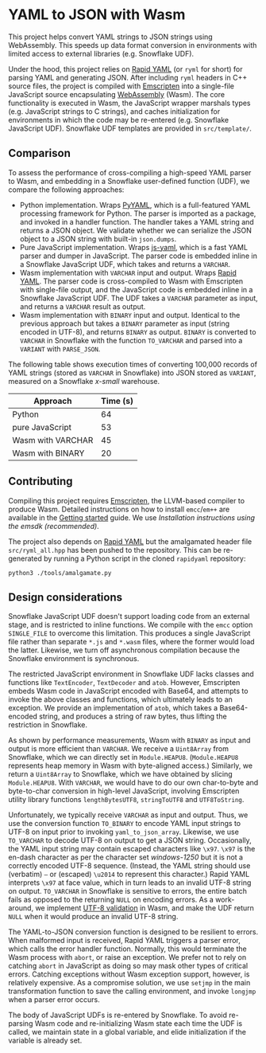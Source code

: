 # YAML to JSON with Wasm

This project helps convert YAML strings to JSON strings using WebAssembly. This speeds up data format conversion in environments with limited access to external libraries (e.g. Snowflake UDF).

Under the hood, this project relies on [Rapid YAML](https://github.com/biojppm/rapidyaml) (or `ryml` for short) for parsing YAML and generating JSON. After including `ryml` headers in C++ source files, the project is compiled with [Emscripten](https://emscripten.org/) into a single-file JavaScript source encapsulating [WebAssembly](https://webassembly.org/) (Wasm). The core functionality is executed in Wasm, the JavaScript wrapper marshals types (e.g. JavaScript strings to C strings), and caches initialization for environments in which the code may be re-entered (e.g. Snowflake JavaScript UDF). Snowflake UDF templates are provided in `src/template/`.

## Comparison

To assess the performance of cross-compiling a high-speed YAML parser to Wasm, and embedding in a Snowflake user-defined function (UDF), we compare the following approaches:

* Python implementation. Wraps [PyYAML](https://github.com/yaml/pyyaml), which is a full-featured YAML processing framework for Python. The parser is imported as a package, and invoked in a handler function. The handler takes a YAML string and returns a JSON object. We validate whether we can serialize the JSON object to a JSON string with built-in `json.dumps`.
* Pure JavaScript implementation. Wraps [js-yaml](nodeca.github.io/js-yaml/), which is a fast YAML parser and dumper in JavaScript. The parser code is embedded inline in a Snowflake JavaScript UDF, which takes and returns a `VARCHAR`.
* Wasm implementation with `VARCHAR` input and output. Wraps [Rapid YAML](https://github.com/biojppm/rapidyaml). The parser code is cross-compiled to Wasm with Emscripten with single-file output, and the JavaScript code is embedded inline in a Snowflake JavaScript UDF. The UDF takes a `VARCHAR` parameter as input, and returns a `VARCHAR` result as output.
* Wasm implementation with `BINARY` input and output. Identical to the previous approach but takes a `BINARY` parameter as input (string encoded in UTF-8), and returns `BINARY` as output. `BINARY` is converted to `VARCHAR` in Snowflake with the function `TO_VARCHAR` and parsed into a `VARIANT` with `PARSE_JSON`.

The following table shows execution times of converting 100,000 records of YAML strings (stored as `VARCHAR` in Snowflake) into JSON stored as `VARIANT`, measured on a Snowflake *x-small* warehouse.

| Approach          | Time (s) |
| ----------------- | -------- |
| Python            |       64 |
| pure JavaScript   |       53 |
| Wasm with VARCHAR |       45 |
| Wasm with BINARY  |       20 |

## Contributing

Compiling this project requires [Emscripten](https://emscripten.org/), the LLVM-based compiler to produce Wasm. Detailed instructions on how to install `emcc`/`em++` are available in the [Getting started](https://emscripten.org/docs/getting_started/downloads.html) guide. We use *Installation instructions using the emsdk (recommended)*.

The project also depends on [Rapid YAML](https://github.com/biojppm/rapidyaml) but the amalgamated header file `src/ryml_all.hpp` has been pushed to the repository. This can be re-generated by running a Python script in the cloned `rapidyaml` repository:

```
python3 ./tools/amalgamate.py
```

## Design considerations

Snowflake JavaScript UDF doesn't support loading code from an external stage, and is restricted to inline functions. We compile with the `emcc` option `SINGLE_FILE` to overcome this limitation. This produces a single JavaScript file rather than separate `*.js` and `*.wasm` files, where the former would load the latter. Likewise, we turn off asynchronous compilation because the Snowflake environment is synchronous.

The restricted JavaScript environment in Snowflake UDF lacks classes and functions like `TextEncoder`, `TextDecoder` and `atob`. However, Emscripten embeds Wasm code in JavaScript encoded with Base64, and attempts to invoke the above classes and functions, which ultimately leads to an exception. We provide an implementation of `atob`, which takes a Base64-encoded string, and produces a string of raw bytes, thus lifting the restriction in Snowflake.

As shown by performance measurements, Wasm with `BINARY` as input and output is more efficient than `VARCHAR`. We receive a `Uint8Array` from Snowflake, which we can directly set in `Module.HEAPU8`. (`Module.HEAPU8` represents heap memory in Wasm with byte-aligned access.) Similarly, we return a `Uint8Array` to Snowflake, which we have obtained by slicing `Module.HEAPU8`. With `VARCHAR`, we would have to do our own char-to-byte and byte-to-char conversion in high-level JavaScript, involving Emscripten utility library functions `lengthBytesUTF8`, `stringToUTF8` and `UTF8ToString`.

Unfortunately, we typically receive `VARCHAR` as input and output. Thus, we use the conversion function `TO_BINARY` to encode YAML input strings to UTF-8 on input prior to invoking `yaml_to_json_array`. Likewise, we use `TO_VARCHAR` to decode UTF-8 on output to get a JSON string. Occasionally, the YAML input string may contain escaped characters like `\x97`. `\x97` is the en-dash character as per the character set *windows-1250* but it is not a correctly encoded UTF-8 sequence. (Instead, the YAML string should use (verbatim) `—` or (escaped) `\u2014` to represent this character.) Rapid YAML interprets `\x97` at face value, which in turn leads to an invalid UTF-8 string on output. `TO_VARCHAR` in Snowflake is sensitive to errors, the entire batch fails as opposed to the returning `NULL` on encoding errors. As a work-around, we implement [UTF-8 validation](https://bjoern.hoehrmann.de/utf-8/decoder/dfa/) in Wasm, and make the UDF return `NULL` when it would produce an invalid UTF-8 string.

The YAML-to-JSON conversion function is designed to be resilient to errors. When malformed input is received, Rapid YAML triggers a parser error, which calls the error handler function. Normally, this would terminate the Wasm process with `abort`, or raise an exception. We prefer not to rely on catching `abort` in JavaScript as doing so may mask other types of critical errors. Catching exceptions without Wasm exception support, however, is relatively expensive. As a compromise solution, we use `setjmp` in the main transformation function to save the calling environment, and invoke `longjmp` when a parser error occurs.

The body of JavaScript UDFs is re-entered by Snowflake. To avoid re-parsing Wasm code and re-initializing Wasm state each time the UDF is called, we maintain state in a global variable, and elide initialization if the variable is already set.
